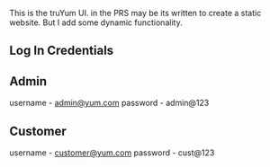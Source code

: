 This is the truYum UI. in the PRS may be its written to create a static website. But I add some dynamic functionality.

Log In Credentials 
------------------------------
Admin
------------------
username - admin@yum.com
password - admin@123

Customer 
------------------------------
username - customer@yum.com
password - cust@123
